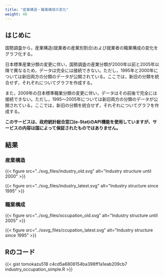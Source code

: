 ```yaml
---
title: "産業構造・職業構成の変化"
weight: 40
---
```



## はじめに

国勢調査から，産業構造(就業者の産業別割合)および就業者の職業構成の変化をグラフ化する。

日本標準産業分類の変更に伴い，国勢調査の産業分類が2000年以前と2005年以降で異なるため，データは完全には接続できない。ただし，1995年と2000年については新旧両方の分類のデータが公開されている。ここでは，新旧の分類を統合せず，それぞれについてグラフを作成する。

また，2009年の日本標準職業分類の変更に伴い，データはその前後で完全には接続できない。ただし，1995～2005年については新旧両方の分類のデータが公開されている。ここでは，新旧の分類を統合せず，それぞれについてグラフを作成する。

**このサービスは、政府統計総合窓口(e-Stat)のAPI機能を使用していますが、サービスの内容は国によって保証されたものではありません。**

## 結果

### 産業構造

{{< figure src="../svg_files/industry_old.svg" alt="Industry structure until 2000" >}}

{{< figure src="../svg_files/industry_latest.svg" alt="Industry structure since 1995" >}}

### 職業構成

{{< figure src="../svg_files/occupation_old.svg" alt="Industry structure until 2005" >}}

{{< figure src="../osvg_files/ccupation_latest.svg" alt="Industry structure since 1995" >}}

## Rのコード

{{< gist tomokazu518 c4cd5a6808154ba398ff1a1eab209cb7 industry_occupation_simple.R >}}

